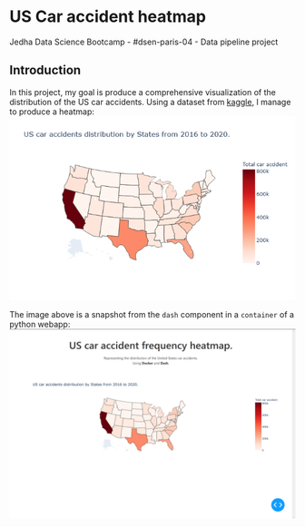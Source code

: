 # US Car accident heatmap

Jedha Data Science Bootcamp - #dsen-paris-04 - Data pipeline project

## Introduction

In this project, my goal is produce a comprehensive visualization of the distribution of the US car accidents.
Using a dataset from [kaggle](https://www.kaggle.com/sobhanmoosavi/us-accident), I manage to produce a heatmap:
![alt_text](images/heatmap.png)

The image above is a snapshot from the `dash` component in a `container` of a python webapp:
![alt_text](images/website.png)


